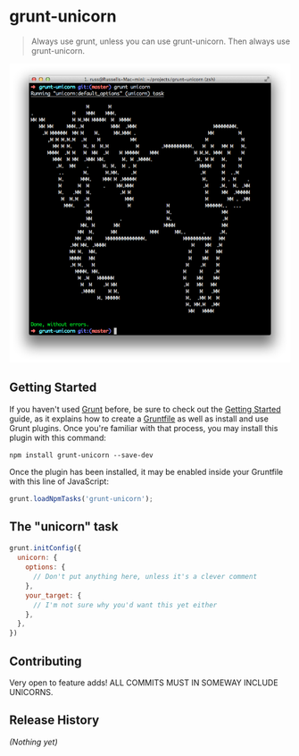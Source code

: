 # grunt-unicorn

> Always use grunt, unless you can use grunt-unicorn. Then always use grunt-unicorn.

<img src="./unicorn-screenshot.png">

## Getting Started

If you haven't used [Grunt](http://gruntjs.com/) before, be sure to check out the [Getting Started](http://gruntjs.com/getting-started) guide, as it explains how to create a [Gruntfile](http://gruntjs.com/sample-gruntfile) as well as install and use Grunt plugins. Once you're familiar with that process, you may install this plugin with this command:

```shell
npm install grunt-unicorn --save-dev
```

Once the plugin has been installed, it may be enabled inside your Gruntfile with this line of JavaScript:

```js
grunt.loadNpmTasks('grunt-unicorn');
```

## The "unicorn" task

```js
grunt.initConfig({
  unicorn: {
    options: {
      // Don't put anything here, unless it's a clever comment
    },
    your_target: {
      // I'm not sure why you'd want this yet either
    },
  },
})
```

## Contributing
Very open to feature adds! ALL COMMITS MUST IN SOMEWAY INCLUDE UNICORNS.

## Release History
_(Nothing yet)_
